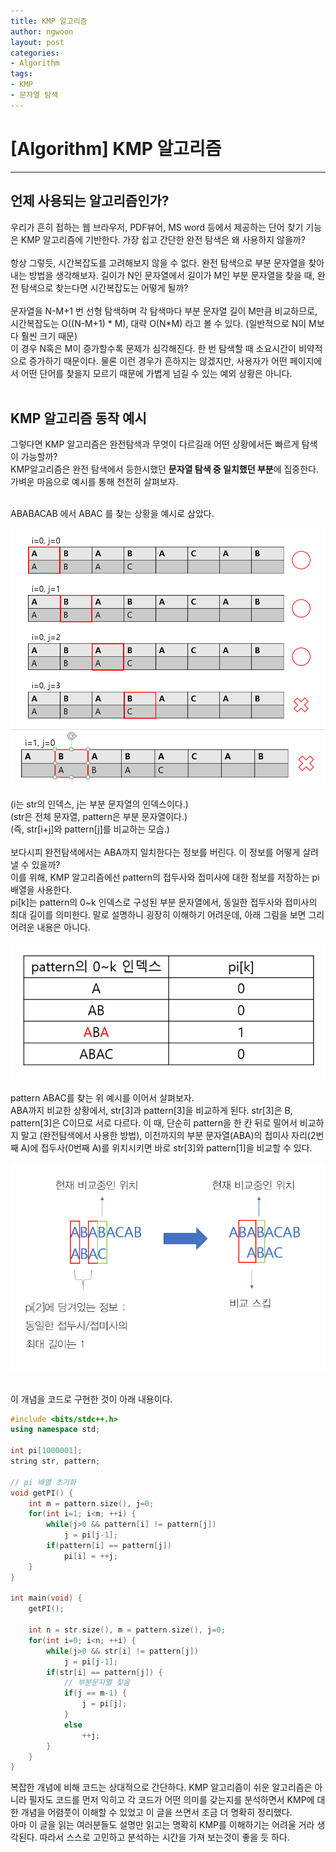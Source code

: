 ```yaml
---
title: KMP 알고리즘
author: ngwoon
layout: post
categories:
- Algorithm
tags:
- KMP
- 문자열 탐색
---
```


# [Algorithm] KMP 알고리즘
- - -

## 언제 사용되는 알고리즘인가?
우리가 흔히 접하는 웹 브라우저, PDF뷰어, MS word 등에서 제공하는 단어 찾기 기능은 KMP 알고리즘에 기반한다. 가장 쉽고 간단한 완전 탐색은 왜 사용하지 않을까?<br/><br/>
항상 그렇듯, 시간복잡도를 고려해보지 않을 수 없다. 완전 탐색으로 부분 문자열을 찾아내는 방법을 생각해보자. 길이가 N인 문자열에서 길이가 M인 부분 문자열을 찾을 때, 완전 탐색으로 찾는다면 시간복잡도는 어떻게 될까?<br/><br/>
문자열을 N-M+1 번 선형 탐색하며 각 탐색마다 부분 문자열 길이 M만큼 비교하므로, 시간복잡도는 O((N-M+1) * M), 대략 O(N*M) 라고 볼 수 있다. (일반적으로 N이 M보다 훨씬 크기 때문)
<br/>
이 경우 N혹은 M이 증가할수록 문제가 심각해진다. 한 번 탐색할 때 소요시간이 비약적으로 증가하기 때문이다. 물론 이런 경우가 흔하지는 않겠지만, 사용자가 어떤 페이지에서 어떤 단어를 찾을지 모르기 때문에 가볍게 넘길 수 있는 예외 상황은 아니다.<br/><br/>

## KMP 알고리즘 동작 예시
그렇다면 KMP 알고리즘은 완전탐색과 무엇이 다르길래 어떤 상황에서든 빠르게 탐색이 가능할까?<br/>
KMP알고리즘은 완전 탐색에서 등한시했던 **문자열 탐색 중 일치했던 부분**에 집중한다. 가벼운 마음으로 예시를 통해 천천히 살펴보자.<br/><br/>

ABABACAB 에서 ABAC 를 찾는 상황을 예시로 삼았다.<br/>

![완전탐색 예시1](/assets/images/post/boj/1786/1786_완전탐색_예시1.png)<br/>
![완전탐색 예시2](/assets/images/post/boj/1786/1786_완전탐색_예시2.png)<br/><br/>
(i는 str의 인덱스, j는 부분 문자열의 인덱스이다.)<br/>
(str은 전체 문자열, pattern은 부분 문자열이다.)<br/>
(즉, str[i+j]와 pattern[j]를 비교하는 모습.)<br/><br/>
보다시피 완전탐색에서는 ABA까지 일치한다는 정보를 버린다. 이 정보를 어떻게 살려낼 수 있을까?<br/>
이를 위해, KMP 알고리즘에선 pattern의 접두사와 접미사에 대한 정보를 저장하는 pi배열을 사용한다.<br/>
pi[k]는 pattern의 0~k 인덱스로 구성된 부분 문자열에서, 동일한 접두사와 접미사의 최대 길이를 의미한다. 말로 설명하니 굉장히 이해하기 어려운데, 아래 그림을 보면 그리 어려운 내용은 아니다.<br/><br/>
![pi배열 예시](/assets/images/post/boj/1786/1786_PI_예시.png)<br/><br/>
pattern ABAC를 찾는 위 예시를 이어서 살펴보자.<br/>
ABA까지 비교한 상황에서, str[3]과 pattern[3]을 비교하게 된다. str[3]은 B, pattern[3]은 C이므로 서로 다르다. 이 때, 단순히 pattern을 한 칸 뒤로 밀어서 비교하지 말고 (완전탐색에서 사용한 방법), 이전까지의 부분 문자열(ABA)의 접미사 자리(2번째 A)에 접두사(0번째 A)를 위치시키면 바로 str[3]와 pattern[1]을 비교할 수 있다.<br/><br/>
![KMP 예시](/assets/images/post/boj/1786/1786_KMP_예시.png)
<br/><br/>

이 개념을 코드로 구현한 것이 아래 내용이다.<br/>
```cpp
#include <bits/stdc++.h>
using namespace std;

int pi[1000001];
string str, pattern;

// pi 배열 초기화
void getPI() {
    int m = pattern.size(), j=0;
    for(int i=1; i<m; ++i) {
        while(j>0 && pattern[i] != pattern[j])
            j = pi[j-1];
        if(pattern[i] == pattern[j])
            pi[i] = ++j;
    }
}

int main(void) {
    getPI();

    int n = str.size(), m = pattern.size(), j=0;
    for(int i=0; i<n; ++i) {
        while(j>0 && str[i] != pattern[j])
            j = pi[j-1];
        if(str[i] == pattern[j]) {
            // 부분문자열 찾음
            if(j == m-1) {
                j = pi[j];
            }
            else
                ++j;
        }
    }
}
```
복잡한 개념에 비해 코드는 상대적으로 간단하다. KMP 알고리즘이 쉬운 알고리즘은 아니라 필자도 코드를 먼저 익히고 각 코드가 어떤 의미를 갖는지를 분석하면서 KMP에 대한 개념을 어렴풋이 이해할 수 있었고 이 글을 쓰면서 조금 더 명확히 정리했다.<br/>
아마 이 글을 읽는 여러분들도 설명만 읽고는 명확히 KMP를 이해하기는 어려울 거라 생각된다. 따라서 스스로 고민하고 분석하는 시간을 가져 보는것이 좋을 듯 하다.





